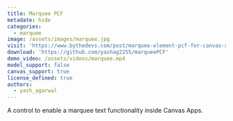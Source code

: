 ```yaml
---
title: Marquee PCF
metadate: hide
categories:
  - marquee
image: /assets/images/marquee.jpg
visit: 'https://www.bythedevs.com/post/marquee-element-pcf-for-canvas-apps-in-power-apps'
download: 'https://github.com/yashag2255/marqueePCF'
demo_video: /assets/videos/marquee.mp4
model_support: false
canvas_support: true
license_defined: true
authors:
  - yash_agarwal
---
```


A control to enable a marquee text functionality inside Canvas Apps.
